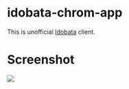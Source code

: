 # idobata-chrom-app

This is unofficial [Idobata](https://idobata.io/) client.

# Screenshot

![](https://cloud.githubusercontent.com/assets/1663465/8018832/350119a8-0c6a-11e5-87d1-dc4e1f3d1628.png)
